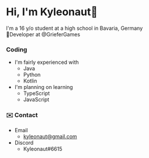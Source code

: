 # Hi, I'm Kyleonaut👋
I'm a 16 y/o student at a high school in Bavaria, Germany  
📝Developer at @GrieferGames
### Coding
- I'm fairly experienced with
  - Java
  - Python
  - Kotlin
- I'm planning on learning
  - TypeScript
  - JavaScript
 
  
 ### ✉️ Contact
 - Email
   - kyleonaut@gmail.com
 - Discord
   - Kyleonaut#6615
